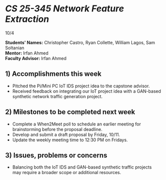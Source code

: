 # *CS 25-345 Network Feature Extraction*

10/4

**Students' Names:** Christopher Castro, Ryan Collette, William Lagos, Sam Soltanian  
**Mentor:** Irfan Ahmed  
**Faculty Advisor:** Irfan Ahmed  

## 1) Accomplishments this week ##
   - Pitched the Pi/Mini PC IoT IDS project idea to the capstone advisor.  
   - Received feedback on integrating our IoT project idea with a GAN-based synthetic network traffic generation project.  

## 2) Milestones to be completed next week ##
   - Complete a When2Meet poll to schedule an earlier meeting for brainstorming before the proposal deadline.  
   - Develop and submit a draft proposal by Friday, 10/11.  
   - Update the weekly meeting time to 12:30 PM on Fridays.  

## 3) Issues, problems or concerns ##
   - Balancing both the IoT IDS and GAN-based synthetic traffic projects may require a broader scope or additional resources.  
